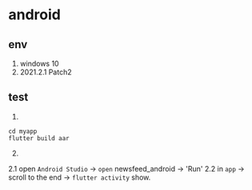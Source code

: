 
# android

## env
1. windows 10
2. 2021.2.1 Patch2

## test

1. 

```
cd myapp
flutter build aar
```

2.

2.1 open `Android Studio` -> `open` newsfeed_android -> 'Run'
2.2 in `app` -> scroll to the end -> `flutter activity` show.


